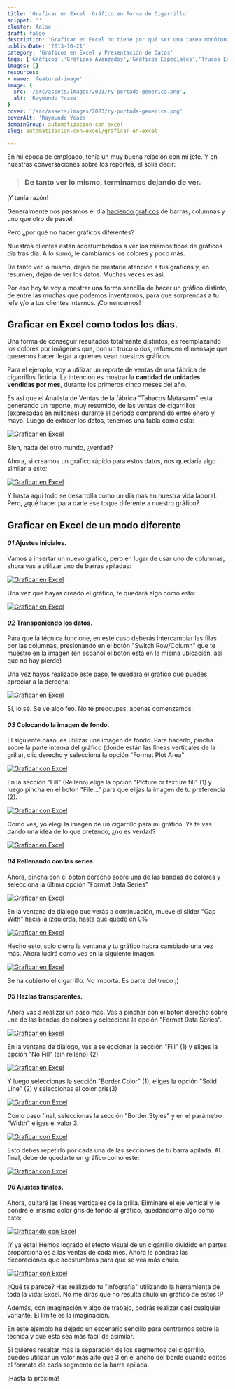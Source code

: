 ```yaml
---
title: 'Graficar en Excel: Gráfico en Forma de Cigarrillo'
snippet: ''
cluster: false
draft: false 
description: 'Graficar en Excel no tiene por qué ser una tarea monótona ya que podemos ejercitar nuestra creatividad en cada gráfico que hagamos. ¡Compruébalo!'
publishDate: '2013-10-21'
category: 'Gráficos en Excel y Presentación de Datos'
tags: ['Gráficos','Gráficos Avanzados','Gráficos Especiales','Trucos Excel','🤖 Automatización con Excel']
images: []
resources: 
- name: 'featured-image'
image: {
  src: '/src/assets/images/2023/ry-portada-generica.png',
  alt: 'Raymundo Ycaza'
}
cover: '/src/assets/images/2023/ry-portada-generica.png'
coverAlt: 'Raymundo Ycaza'
domainGroup: automatizacion-con-excel
slug: automatizacion-con-excel/graficar-en-excel

---
```


En mi época de empleado, tenía un muy buena relación con mi jefe. Y en nuestras conversaciones sobre los reportes, el solía decir:

> ### De tanto ver lo mismo, terminamos dejando de ver.

¡Y tenía razón!

Generalmente nos pasamos el día [haciendo gráficos](http://raymundoycaza.com/aprendiendo-excel/como-crear-un-grafico-en-excel "Cómo crear un Gráfico en Excel") de barras, columnas y uno que otro de pastel.

Pero ¿por qué no hacer gráficos diferentes?

Nuestros clientes están acostumbrados a ver los mismos tipos de gráficos día tras día. A lo sumo, le cambiamos los colores y poco más.

De tanto ver lo mismo, dejan de prestarle atención a tus gráficas y, en resumen, dejan de ver los datos. Muchas veces es así.

Por eso hoy te voy a mostrar una forma sencilla de hacer un gráfico distinto, de entre las muchas que podemos inventarnos, para que sorprendas a tu jefe y/o a tus clientes internos. ¡Comencemos!

## Graficar en Excel como todos los días.

Una forma de conseguir resultados totalmente distintos, es reemplazando los colores por imágenes que, con un truco o dos, refuercen el mensaje que queremos hacer llegar a quienes vean nuestros gráficos.

Para el ejemplo, voy a utilizar un reporte de ventas de una fábrica de cigarrillos ficticia. La intención es mostrar la **cantidad de unidades vendidas por mes**, durante los primeros cinco meses del año.

Es así que el Analista de Ventas de la fábrica "Tabacos Matasano" está generando un reporte, muy resumido, de las ventas de cigarrillos (expresadas en millones) durante el periodo comprendido entre enero y mayo. Luego de extraer los datos, tenemos una tabla como esta:

[![Graficar en Excel](/src/assets/images/2023/2012120732431.png "Graficar en Excel")](http://raymundoycaza.com/wp-content/uploads/2012120732431.png)

Bien, nada del otro mundo, ¿verdad?

Ahora, si creamos un gráfico rápido para estos datos, nos quedaría algo similar a esto:

[![Graficar en Excel](/src/assets/images/2023/2012120738131.png "Graficar en Excel")](http://raymundoycaza.com/wp-content/uploads/2012120738131.png)

Y hasta aquí todo se desarrolla como un día más en nuestra vida laboral. Pero, ¿qué hacer para darle ese toque diferente a nuestro gráfico?

## Graficar en Excel de un modo diferente

#### _01_ Ajustes iniciales.

Vamos a insertar un nuevo gráfico, pero en lugar de usar uno de columnas, ahora vas a utilizar uno de barras apiladas:

[![Graficar en Excel](/src/assets/images/2023/2012120716131.png "Graficar en Excel")](http://raymundoycaza.com/wp-content/uploads/2012120716131.png)

Una vez que hayas creado el gráfico, te quedará algo como esto:

[![Graficar en Excel](/src/assets/images/2023/2012120745271.png "Graficar en Excel")](http://raymundoycaza.com/wp-content/uploads/2012120745271.png)

#### _02_ Transponiendo los datos.

Para que la técnica funcione, en este caso deberás intercambiar las filas por las columnas, presionando en el botón "Switch Row/Column" que te muestro en la imagen (en español el botón está en la misma ubicación, así que no hay pierde)

Una vez hayas realizado este paso, te quedará el gráfico que puedes apreciar a la derecha:

[![Graficar en Excel](/src/assets/images/2023/2012120750231.png "Graficar en Excel")](http://raymundoycaza.com/wp-content/uploads/2012120750231.png)

Sí, lo sé. Se ve algo feo. No te preocupes, apenas comenzamos.

#### _03_ Colocando la imagen de fondo.

El siguiente paso, es utilizar una imagen de fondo. Para hacerlo, pincha sobre la parte interna del gráfico (donde están las líneas verticales de la grilla), clic derecho y selecciona la opción "Format Plot Area"

[![Graficar con Excel](/src/assets/images/2023/2012120728191.png "Graficar con Excel")](http://raymundoycaza.com/wp-content/uploads/2012120728191.png)

En la sección "Fill" (Relleno) elige la opción "Picture or texture fill" (1) y luego pincha en el botón "File..." para que elijas la imagen de tu preferencia (2).

[![Graficar con Excel](/src/assets/images/2023/2012120730271.png "Graficar con Excel")](http://raymundoycaza.com/wp-content/uploads/2012120730271.png)

Como ves, yo elegí la imagen de un cigarrillo para mi gráfico. Ya te vas dando una idea de lo que pretendo, ¿no es verdad?

[![Graficar en Excel](/src/assets/images/2023/2012120737181.png "Graficar en Excel")](http://raymundoycaza.com/wp-content/uploads/2012120737181.png)

#### _04_ Rellenando con las series.

Ahora, pincha con el botón derecho sobre una de las bandas de colores y selecciona la última opción "Format Data Series"

[![Graficar en Excel](/src/assets/images/2023/2012120721401.png "Graficar en Excel")](http://raymundoycaza.com/wp-content/uploads/2012120721401.png)

En la ventana de diálogo que verás a continuación, mueve el slider "Gap With" hacia la izquierda, hasta que quede en 0%

[![Graficar en Excel](/src/assets/images/2023/2012120723532.png "Graficar en Excel")](http://raymundoycaza.com/wp-content/uploads/2012120723532.png)

Hecho esto, solo cierra la ventana y tu gráfico habrá cambiado una vez más. Ahora lucirá como ves en la siguiente imagen:

[![Graficar en Excel](/src/assets/images/2023/2012120726501.png "Graficar en Excel")](http://raymundoycaza.com/wp-content/uploads/2012120726501.png)

Se ha cubierto el cigarrillo. No importa. Es parte del truco ;)

#### _05_ Hazlas transparentes.

Ahora vas a realizar un paso más. Vas a pinchar con el botón derecho sobre una de las bandas de colores y selecciona la opción "Format Data Series".

[![Graficar en Excel](/src/assets/images/2023/2012120741481.png "Graficar en Excel")](http://raymundoycaza.com/wp-content/uploads/2012120741481.png)

En la ventana de diálogo, vas a seleccionar la sección "Fill" (1) y eliges la opción "No Fill" (sin relleno) (2)

[![Graficar en Excel](/src/assets/images/2023/2012120743121.png "Graficar en Excel")](http://raymundoycaza.com/wp-content/uploads/2012120743121.png)

Y luego seleccionas la sección "Border Color" (1), eliges la opción "Solid Line" (2) y seleccionas el color gris(3)

[![Graficar con Excel](/src/assets/images/2023/2012120747251.png "Graficar con Excel")](http://raymundoycaza.com/wp-content/uploads/2012120747251.png)

Como paso final, seleccionas la sección "Border Styles" y en el parámetro "Width" eliges el valor 3.

[![Graficar con Excel](/src/assets/images/2023/2012120748361.png "Graficar con Excel")](http://raymundoycaza.com/wp-content/uploads/2012120748361.png)

Esto debes repetirlo por cada una de las secciones de tu barra apilada. Al final, debe de quedarte un gráfico como este:

[![Graficar con Excel](/src/assets/images/2023/2012120753221.png "Graficar con Excel")](http://raymundoycaza.com/wp-content/uploads/2012120753221.png)

#### _06_ Ajustes finales.

Ahora, quitaré las líneas verticales de la grilla. Eliminaré el eje vertical y le pondré el mismo color gris de fondo al gráfico, quedándome algo como esto:

[![Graficando con Excel](/src/assets/images/2023/2012120755422.png "Graficando con Excel")](http://raymundoycaza.com/wp-content/uploads/2012120755422.png)

¡Y ya está! Hemos logrado el efecto visual de un cigarrillo dividido en partes proporcionales a las ventas de cada mes. Ahora le pondrás las decoraciones que acostumbras para que se vea más chulo.

[![Graficar con Excel](/src/assets/images/2023/2012120814371.png "Graficar con Excel")](http://raymundoycaza.com/wp-content/uploads/2012120814371.png)

¿Qué te parece? Has realizado tu "infografía" utilizando la herramienta de toda la vida: Excel. No me dirás que no resulta chulo un gráfico de estos :P

Además, con imaginación y algo de trabajo, podrás realizar casi cualquier variante. El límite es la imaginación.

En este ejemplo he dejado un escenario sencillo para centrarnos sobre la técnica y que ésta sea más fácil de asimilar.

Si quieres resaltar más la separación de los segmentos del cigarrillo, puedes utilizar un valor más alto que 3 en el ancho del borde cuando edites el formato de cada segmento de la barra apilada.


¡Hasta la próxima!
